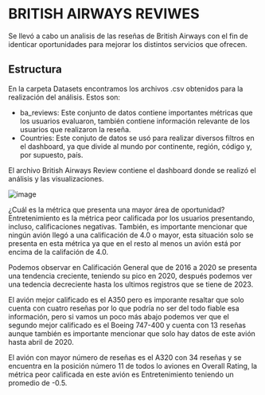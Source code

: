 # BRITISH AIRWAYS REVIWES 
Se llevó a cabo un analisis de las reseñas de British Airways con el fin de identicar oportunidades para mejorar los distintos 
servicios que ofrecen. 

## Estructura 
En la carpeta Datasets encontramos los archivos .csv obtenidos para la realización del análisis. Estos son:
- ba_reviews: Este conjunto de datos contiene importantes métricas que los usuarios evaluaron, también contiene información
  relevante de los usuarios que realizaron la reseña.
- Countries: Este conjuto de datos se usó para realizar diversos filtros en el dashboard, ya que divide al mundo por continente,
  región, código y, por supuesto, país.

El archivo British Airways Review contiene el dashboard donde se realizó el análisis y las visualizaciones.

![image](https://github.com/user-attachments/assets/b56e71ae-dbb2-4bcb-820f-2d839ce785f3)


¿Cuál es la métrica que presenta una mayor área de oportunidad?
Entretenimiento es la métrica peor calificada por los usuarios presentando, incluso, calificaciones negativas. También, es 
importante mencionar que ningún avión llegó a una calificación de 4.0 o mayor, esta situación solo se presenta en esta métrica
ya que en el resto al menos un avión está por encima de la califación de 4.0.

Podemos observar en Calificación General que de 2016 a 2020 se presenta una tendencia creciente, teniendo su pico en 2020, después 
podemos ver una tedencia decreciente hasta los ultimos registros que se tiene de 2023.

El avión mejor calificado es el A350 pero es imporante resaltar que solo cuenta con cuatro reseñas por lo que podría no ser del 
todo fiable esa información, pero si vamos un poco más abajo podemos ver que el segundo mejor calificado es el Boeing 747-400
y cuenta con 13 reseñas aunque también es importante mencionar que solo hay datos de este avión hasta abril de 2020.

El avión con mayor número de reseñas es el A320 con 34 reseñas y se encuentra en la posición número 11 de todos lo aviones en 
Overall Rating, la métrica peor calificada en este avión es Entretenimiento teniendo un promedio de -0.5.
